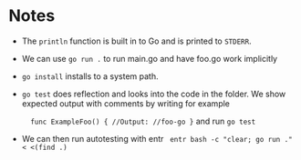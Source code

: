 # Notes

* The `println` function is built in to Go and is printed to `STDERR`.
* We can use `go run .` to run main.go and have foo.go work implicitly
* `go install` installs to a system path.
* `go test` does reflection and looks into the code in the folder. We
  show expected output with comments by writing for example

  `` 
  func ExampleFoo() {
  //Output:
  //foo-go
  }``
  and run `go test`
* We can then run autotesting with entr
  `` entr bash -c "clear; go run ." < <(find .)``

